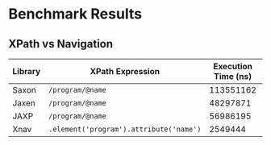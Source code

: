 
# Benchmark Results


## XPath vs Navigation

| Library | XPath Expression | Execution Time (ns) | Execution Time (ms) | Result |
|---------|------------------|---------------------|---------------------|--------|
| Saxon | `/program/@name` | 113551162 | 113.551162 | j$Collections |
| Jaxen | `/program/@name` | 48297871 | 48.297871 | j$Collections |
| JAXP | `/program/@name` | 56986195 | 56.986195 | j$Collections |
| Xnav | `.element('program').attribute('name')` | 2549444 | 2.549444 | j$Collections |


